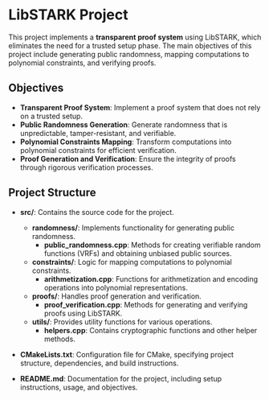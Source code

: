 # LibSTARK Project

This project implements a **transparent proof system** using LibSTARK, which eliminates the need for a trusted setup phase. The main objectives of this project include generating public randomness, mapping computations to polynomial constraints, and verifying proofs.

## Objectives

- **Transparent Proof System**: Implement a proof system that does not rely on a trusted setup.
- **Public Randomness Generation**: Generate randomness that is unpredictable, tamper-resistant, and verifiable.
- **Polynomial Constraints Mapping**: Transform computations into polynomial constraints for efficient verification.
- **Proof Generation and Verification**: Ensure the integrity of proofs through rigorous verification processes.

## Project Structure

- **src/**: Contains the source code for the project.
  - **randomness/**: Implements functionality for generating public randomness.
    - **public_randomness.cpp**: Methods for creating verifiable random functions (VRFs) and obtaining unbiased public sources.
  - **constraints/**: Logic for mapping computations to polynomial constraints.
    - **arithmetization.cpp**: Functions for arithmetization and encoding operations into polynomial representations.
  - **proofs/**: Handles proof generation and verification.
    - **proof_verification.cpp**: Methods for generating and verifying proofs using LibSTARK.
  - **utils/**: Provides utility functions for various operations.
    - **helpers.cpp**: Contains cryptographic functions and other helper methods.

- **CMakeLists.txt**: Configuration file for CMake, specifying project structure, dependencies, and build instructions.
- **README.md**: Documentation for the project, including setup instructions, usage, and objectives.